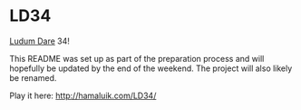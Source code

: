 # LD34

[Ludum Dare](http://ludumdare.com/compo/) 34!

This README was set up as part of the preparation process and will hopefully be updated by the end of the weekend. The project will also likely be renamed.

Play it here: http://hamaluik.com/LD34/
